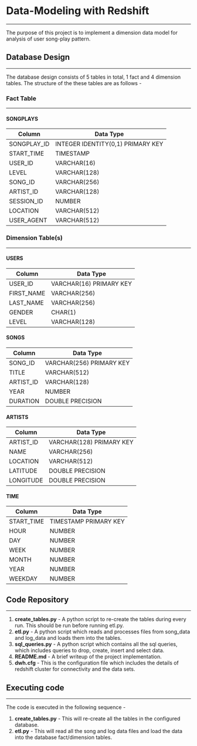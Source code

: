 # Data-Modeling with Redshift

------

The purpose of this project is to implement a dimension data model for analysis of user song-play pattern.

## Database Design

------

The database design consists of 5 tables in total, 1 fact and 4 dimension tables. The structure of the these tables are as follows -

### Fact Table

------

#### SONGPLAYS

| Column      | Data Type                         |
| ----------- | --------------------------------- |
| SONGPLAY_ID | INTEGER IDENTITY(0,1) PRIMARY KEY |
| START_TIME  | TIMESTAMP                         |
| USER_ID     | VARCHAR(16)                       |
| LEVEL       | VARCHAR(128)                      |
| SONG_ID     | VARCHAR(256)                      |
| ARTIST_ID   | VARCHAR(128)                      |
| SESSION_ID  | NUMBER                            |
| LOCATION    | VARCHAR(512)                      |
| USER_AGENT  | VARCHAR(512)                      |

### Dimension Table(s)

------

#### USERS

| Column     | Data Type               |
| ---------- | ----------------------- |
| USER_ID    | VARCHAR(16) PRIMARY KEY |
| FIRST_NAME | VARCHAR(256)            |
| LAST_NAME  | VARCHAR(256)            |
| GENDER     | CHAR(1)                 |
| LEVEL      | VARCHAR(128)            |

#### SONGS

| Column    | Data Type                |
| --------- | ------------------------ |
| SONG_ID   | VARCHAR(256) PRIMARY KEY |
| TITLE     | VARCHAR(512)             |
| ARTIST_ID | VARCHAR(128)             |
| YEAR      | NUMBER                   |
| DURATION  | DOUBLE PRECISION         |

#### ARTISTS

| Column    | Data Type                |
| --------- | ------------------------ |
| ARTIST_ID | VARCHAR(128) PRIMARY KEY |
| NAME      | VARCHAR(256)             |
| LOCATION  | VARCHAR(512)             |
| LATITUDE  | DOUBLE PRECISION         |
| LONGITUDE | DOUBLE PRECISION         |

#### TIME

| Column     | Data Type             |
| ---------- | --------------------- |
| START_TIME | TIMESTAMP PRIMARY KEY |
| HOUR       | NUMBER                |
| DAY        | NUMBER                |
| WEEK       | NUMBER                |
| MONTH      | NUMBER                |
| YEAR       | NUMBER                |
| WEEKDAY    | NUMBER                |

## Code Repository

------

1. **create_tables.py** - A python script to re-create the tables during every run. This should be run before  running etl.py.
2. **etl.py** - A python script which reads and processes files from song_data and log_data and loads them into the tables.
3. **sql_queries.py** - A python script which contains all the sql queries, which includes queries to drop, create, insert and select data.
4. **README.md** - A brief writeup of the project implementation.
5. **dwh.cfg** - This is the configuration file which includes the details of redshift cluster for connectivity and the data sets.

## Executing code

------

The code is executed in the following sequence -

1. **create_tables.py** - This will re-create all the tables in the configured database.
2. **etl.py** - This will read all the song and log data files and load the data into the database fact/dimension tables.